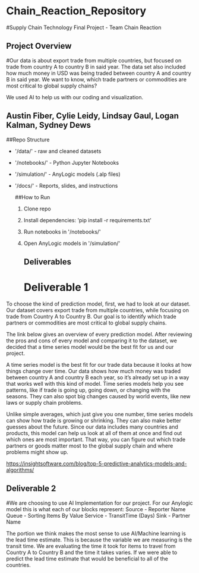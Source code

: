 # Chain_Reaction_Repository

#Supply Chain Technology Final Project - Team Chain Reaction

## Project Overview
#Our data is about export trade from multiple countries, but focused on trade from country A to country B in said year. The data set also included how much money in USD was being traded between country A and country B in said year. We want to know, which trade partners or commodities are most critical to global supply chains?

We used AI to help us with our coding and visualization. 

## Austin Fiber, Cylie Leidy, Lindsay Gaul, Logan Kalman, Sydney Dews

##Repo Structure
- '/data/' - raw and cleaned datasets
- '/notebooks/' - Python Jupyter Notebooks
- '/simulation/' - AnyLogic models (.alp files)
- '/docs/' - Reports, slides, and instructions

  ##How to Run
  1. Clone repo
  2. Install dependencies: 'pip install -r requirements.txt'
  3. Run notebooks in '/notebooks/'
  4. Open AnyLogic models in '/simulation/'
 
     ## Deliverables
     # Deliverable 1
To choose the kind of prediction model, first, we had to look at our dataset. Our dataset covers export trade from multiple countries, while focusing on trade from Country A to Country B. Our goal is to identify which trade partners or commodities are most critical to global supply chains.

The link below gives an overview of every prediction model. After reviewing the pros and cons of every model and comparing it to the dataset, we decided that a time series model would be the best fit for us and our project. 

A time series model is the best fit for our trade data because it looks at how things change over time. Our data shows how much money was traded between country A and country B each year, so it’s already set up in a way that works well with this kind of model. Time series models help you see patterns, like if trade is going up, going down, or changing with the seasons. They can also spot big changes caused by world events, like new laws or supply chain problems.

Unlike simple averages, which just give you one number, time series models can show how trade is growing or shrinking. They can also make better guesses about the future. Since our data includes many countries and products, this model can help us look at all of them at once and find out which ones are most important. That way, you can figure out which trade partners or goods matter most to the global supply chain and where problems might show up.

https://insightsoftware.com/blog/top-5-predictive-analytics-models-and-algorithms/

 ## Deliverable 2
#We are choosing to use AI Implementation for our project.
For our Anylogic model this is what each of our blocks represent:
Source - Reporter Name
Queue - Sorting Items By Value
Service - TransitTime (Days)
Sink - Partner Name

The portion we think makes the most sense to use AI/Machine learning is the lead time estimate. This is because the variable we are measuring is the transit time. We are evaluating the time it took for items to travel from Country A to Country B and the time it takes varies. If we were able to predict the lead time estimate that would be beneficial to all of the countries. 
